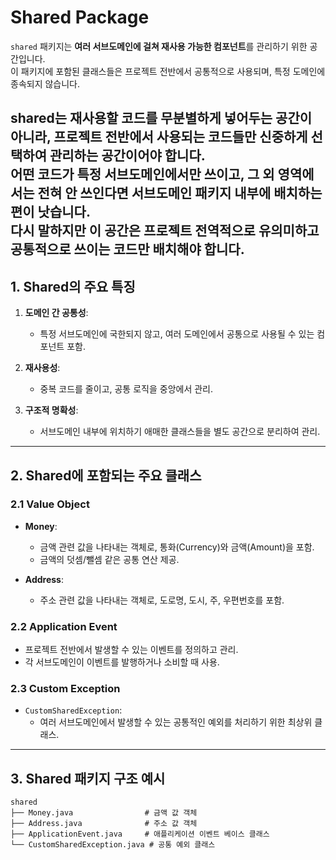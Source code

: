 # Shared Package

`shared` 패키지는 **여러 서브도메인에 걸쳐 재사용 가능한 컴포넌트**를 관리하기 위한 공간입니다.  
이 패키지에 포함된 클래스들은 프로젝트 전반에서 공통적으로 사용되며, 특정 도메인에 종속되지 않습니다.<br>

shared는 재사용할 코드를 무분별하게 넣어두는 공간이 아니라, 프로젝트 전반에서 사용되는 코드들만 신중하게 선택하여 관리하는 공간이어야 합니다. <br>
어떤 코드가 특정 서브도메인에서만 쓰이고, 그 외 영역에서는 전혀 안 쓰인다면 서브도메인 패키지 내부에 배치하는 편이 낫습니다. <br>
다시 말하지만 이 공간은 프로젝트 전역적으로 유의미하고 공통적으로 쓰이는 코드만 배치해야 합니다.<br>
---

## **1. Shared의 주요 특징**

1. **도메인 간 공통성**:
    - 특정 서브도메인에 국한되지 않고, 여러 도메인에서 공통으로 사용될 수 있는 컴포넌트 포함.

2. **재사용성**:
    - 중복 코드를 줄이고, 공통 로직을 중앙에서 관리.

3. **구조적 명확성**:
    - 서브도메인 내부에 위치하기 애매한 클래스들을 별도 공간으로 분리하여 관리.

---

## **2. Shared에 포함되는 주요 클래스**

### 2.1 **Value Object**
- **Money**:
    - 금액 관련 값을 나타내는 객체로, 통화(Currency)와 금액(Amount)을 포함.
    - 금액의 덧셈/뺄셈 같은 공통 연산 제공.

- **Address**:
    - 주소 관련 값을 나타내는 객체로, 도로명, 도시, 주, 우편번호를 포함.

### 2.2 **Application Event**
- 프로젝트 전반에서 발생할 수 있는 이벤트를 정의하고 관리.
- 각 서브도메인이 이벤트를 발행하거나 소비할 때 사용.

### 2.3 **Custom Exception**
- `CustomSharedException`:
    - 여러 서브도메인에서 발생할 수 있는 공통적인 예외를 처리하기 위한 최상위 클래스.

---

## **3. Shared 패키지 구조 예시**

```plaintext
shared
├── Money.java                # 금액 값 객체
├── Address.java              # 주소 값 객체
├── ApplicationEvent.java     # 애플리케이션 이벤트 베이스 클래스
└── CustomSharedException.java # 공통 예외 클래스